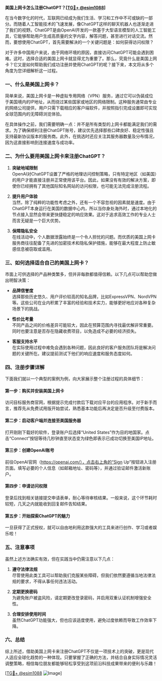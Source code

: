 **美国上网卡怎么注册ChatGPT？[[TG💪+ @esim1088](https://t.me/s/esim1088)]**

在当今数字化的时代，互联网已经成为我们生活、学习和工作中不可或缺的一部分。而随着人工智能技术的飞速发展，像ChatGPT这样的聊天机器人也逐渐走进了我们的视野。ChatGPT是由OpenAI开发的一款基于大型语言模型的人工智能工具，它能够帮助用户生成高质量的文字内容，解答问题，甚至进行对话交流。然而，要想使用ChatGPT，首先需要解决的一个关键问题是：如何获得访问权限？

对于许多中国用户来说，由于网络环境的原因，直接访问ChatGPT可能会遇到困难。这时，选择合适的美国上网卡就显得尤为重要了。那么，究竟什么是美国上网卡？它又是如何帮助我们成功注册并使用ChatGPT的呢？接下来，本文将从多个角度为您详细解析这一过程。

### 一、什么是美国上网卡？

简单来说，美国上网卡是一种虚拟专用网络（VPN）服务，通过它可以伪装成位于美国境内的IP地址，从而绕过某些国家或地区的网络限制。这种服务通常由专业的网络公司提供，用户只需下载相应的客户端软件，并按照指引完成设置即可实现全球范围内的无障碍浏览体验。

在具体操作之前，我们需要明确一点：并不是所有类型的上网卡都能满足我们的需求。为了确保顺利注册ChatGPT账号，建议优先选择那些口碑良好、稳定性强且支持最新协议版本的服务商。此外，在挑选时还应关注其服务器数量及分布情况，因为这直接影响到连接速度与成功率。

### 二、为什么要用美国上网卡来注册ChatGPT？

1. **突破地域限制**  
   OpenAI对ChatGPT设置了严格的地理访问控制策略，只有特定地区（如美国）的用户才能直接注册并正常使用该平台。因此，如果没有有效的解决方案，即使你已经拥有了其他国际知名网站的访问权限，也可能无法完成注册流程。

2. **提升用户体验**  
   当然，除了纯粹的功能性考虑之外，还有一个不容忽视的因素就是速度。由于ChatGPT本身运行在美国的数据中心内，所以当你身处海外时，通过本地化的节点接入显然会带来更快捷稳定的响应效果。这对于追求高效工作的专业人士而言无疑是一个巨大优势。

3. **保障隐私安全**  
   在线活动中，个人数据泄露始终是一个令人担忧的问题。而优质的美国上网卡服务商往往配备了先进的加密技术和隐私保护措施，能够在最大程度上防止敏感信息被窃取或滥用。

### 三、如何选择适合自己的美国上网卡？

市面上可供选择的产品种类繁多，但并非每款都值得信赖。以下几点可以帮助您做出明智决策：

- **品牌信誉度**  
  选择那些历史悠久、用户评价较高的知名品牌，比如ExpressVPN、NordVPN等。这些公司在业内积累了丰富的经验和技术实力，能够更好地应对各种复杂场景下的挑战。

- **性价比考量**  
  不同产品之间的价格差异可能较大，因此在预算范围内寻找最优解非常重要。同时也要注意是否存在隐藏收费项目，以免造成不必要的经济损失。

- **客服支持水平**  
  在实际使用过程中难免会遇到各种问题，因此良好的客户服务团队将是解决问题的关键所在。建议提前测试下他们的响应速度和服务态度如何。

### 四、注册步骤详解

下面我们就以一个典型的案例为例，向大家展示整个注册过程的具体细节：

#### 第一步：购买并安装美国上网卡
访问目标服务商官网，根据提示完成付款后下载对应平台的应用程序。对于新手而言，推荐先从免费试用版开始尝试，熟悉基本功能后再决定是否升级至付费版本。

#### 第二步：启动客户端并连接至美国服务器
打开刚刚下载好的软件，登录账户后选择“United States”作为目的地国家。点击“Connect”按钮等待几秒钟直至状态变为绿色即表示已成功切换至美国IP地址。

#### 第三步：创建OpenAI账号
前往OpenAI官网（https://openai.com/），点击右上角的“Sign Up”按钮进入注册页面。填写必要的个人信息（如邮箱地址、密码等），并通过验证邮件激活新账户。

#### 第四步：申请访问权限
登录后找到相关链接提交申请表单，耐心等待审核结果。一般来说，这个环节耗时较短，几天之内就能收到回复邮件告知结果。

#### 第五步：开始探索ChatGPT的魅力
一旦获得了正式授权，就可以自由地利用这款强大的工具来进行创作、学习或者娱乐啦！

### 五、注意事项

虽然上述方法确实有效，但在实践当中仍需注意以下几点：

1. **遵守法律法规**  
  尽管使用此类工具可以帮助我们克服某些障碍，但我们依然要遵循当地法律法规的要求，不得从事任何违法活动。

2. **定期更换密码**  
  为避免账户被盗风险，请定期更改登录密码，并启用双重认证机制增强安全性。

3. **合理安排使用时间**  
  虽然ChatGPT功能强大，但也应该适度使用，避免过度依赖而导致工作效率下降。

### 六、总结

综上所述，借助美国上网卡来注册ChatGPT不仅是一项技术上的突破，更是现代人适应全球化趋势的一种体现。只要掌握了正确的方法，并结合自身实际情况灵活调整策略，相信每位朋友都能够轻松享受到这项前沿科技成果带来的便利与乐趣！

[[TG💪+ @esim1088](https://t.me/s/esim1088) ![Image](https://i.postimg.cc/4NQfJmqS/Snipaste-2025-05-13-00-14-12.png)]